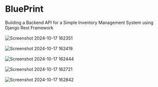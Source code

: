 # BluePrint
Building a Backend API for a Simple Inventory Management System using Django Rest Framework
<br><br>
![Screenshot 2024-10-17 162351](https://github.com/user-attachments/assets/4e6999c4-1341-486f-82d8-ad73f50edf61)
<br><br>
![Screenshot 2024-10-17 162419](https://github.com/user-attachments/assets/388338f8-993c-4d77-939e-d4a393429ebc)
<br><br>
![Screenshot 2024-10-17 162444](https://github.com/user-attachments/assets/ffa0c30f-1fc1-4551-8d2d-d4b476ae934c)
<br><br>
![Screenshot 2024-10-17 162721](https://github.com/user-attachments/assets/d45430c0-8065-4a27-a8be-d01f2e9b4540)
<br><br>
![Screenshot 2024-10-17 162842](https://github.com/user-attachments/assets/4b6ccc1e-cb3a-4bcd-bdb8-26fb1aff0bd2)






